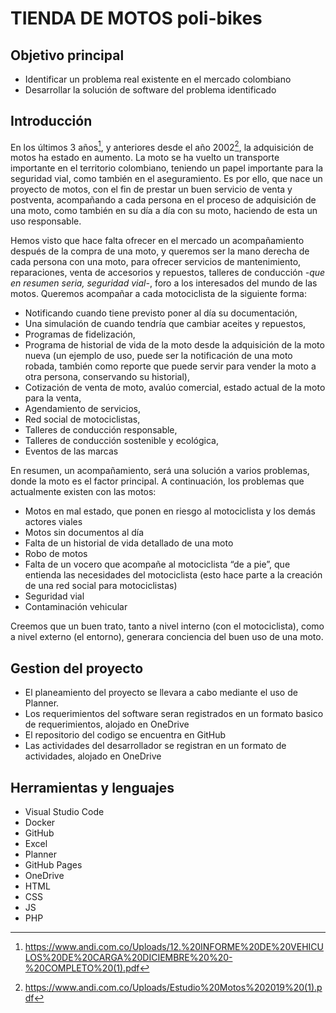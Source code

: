 # TIENDA DE MOTOS poli-bikes

## Objetivo principal
+ Identificar un problema real existente en el mercado colombiano
+ Desarrollar la solución de software del problema identificado

## Introducción
En los últimos 3 años[^1], y anteriores desde el año 2002[^2], la adquisición de motos ha estado en aumento. La 
moto se ha vuelto un transporte importante en el territorio colombiano, teniendo un papel importante para 
la seguridad vial, como también en el aseguramiento. Es por ello, que nace un proyecto de motos, con el 
fin de prestar un buen servicio de venta y postventa, acompañando a cada persona en el proceso de 
adquisición de una moto, como también en su día a día con su moto, haciendo de esta un uso responsable.

Hemos visto que hace falta ofrecer en el mercado un acompañamiento después de la compra de una moto, 
y queremos ser la mano derecha de cada persona con una moto, para ofrecer servicios de mantenimiento, 
reparaciones, venta de accesorios y repuestos, talleres de conducción _-que en resumen seria, seguridad 
vial-_, foro a los interesados del mundo de las motos. Queremos acompañar a cada motociclista de la 
siguiente forma:
+ Notificando cuando tiene previsto poner al día su documentación,
+ Una simulación de cuando tendría que cambiar aceites y repuestos,
+ Programas de fidelización,
+ Programa de historial de vida de la moto desde la adquisición de la moto nueva (un ejemplo de 
uso, puede ser la notificación de una moto robada, también como reporte que puede servir para 
vender la moto a otra persona, conservando su historial),
+ Cotización de venta de moto, avalúo comercial, estado actual de la moto para la venta,
+ Agendamiento de servicios,
+ Red social de motociclistas,
+ Talleres de conducción responsable,
+ Talleres de conducción sostenible y ecológica,
+ Eventos de las marcas

En resumen, un acompañamiento, será una solución a varios problemas, donde la moto es el factor 
principal. A continuación, los problemas que actualmente existen con las motos:
+ Motos en mal estado, que ponen en riesgo al motociclista y los demás actores viales
+ Motos sin documentos al día
+ Falta de un historial de vida detallado de una moto
+ Robo de motos
+ Falta de un vocero que acompañe al motociclista “de a pie”, que entienda las necesidades del 
motociclista (esto hace parte a la creación de una red social para motociclistas) 
+ Seguridad vial
+ Contaminación vehicular

Creemos que un buen trato, tanto a nivel interno (con el motociclista), como a nivel externo (el entorno), 
generara conciencia del buen uso de una moto.


[^1]: https://www.andi.com.co/Uploads/12.%20INFORME%20DE%20VEHICULOS%20DE%20CARGA%20DICIEMBRE%20%20-%20COMPLETO%20(1).pdf
[^2]: https://www.andi.com.co/Uploads/Estudio%20Motos%202019%20(1).pdf

## Gestion del proyecto
+ El planeamiento del proyecto se llevara a cabo mediante el uso de Planner.
+ Los requerimientos del software seran registrados en un formato basico de requerimientos, alojado en OneDrive
+ El repositorio del codigo se encuentra en GitHub
+ Las actividades del desarrollador se registran en un formato de actividades, alojado en OneDrive

## Herramientas y lenguajes
+ Visual Studio Code
+ Docker
+ GitHub
+ Excel
+ Planner
+ GitHub Pages
+ OneDrive
+ HTML
+ CSS
+ JS
+ PHP

  
